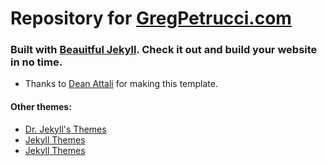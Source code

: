 
# Repository for [GregPetrucci.com](https://gregpetrucci.com/)

### Built with [Beauitful Jekyll](https://beautifuljekyll.com). Check it out and build your website in no time.
 * Thanks to [Dean Attali][dean] for making this template.
#### Other themes:   
  * [Dr. Jekyll's Themes](https://drjekyllthemes.github.io/)
  * [Jekyll Themes](http://jekyllthemes.org/)
  * [Jekyll Themes](http://jekyllrc.github.io/jekyllthemes/) 

[dean]: https://github.com/daattali "GitHub"
